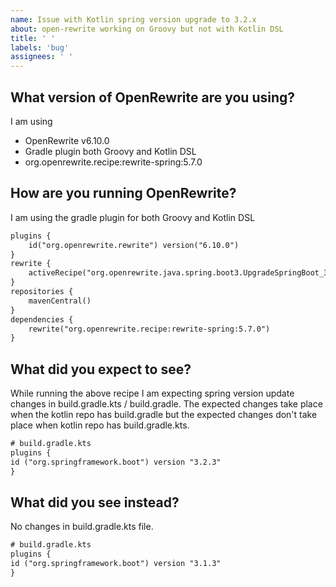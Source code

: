 ```yaml
---
name: Issue with Kotlin spring version upgrade to 3.2.x
about: open-rewrite working on Groovy but not with Kotlin DSL
title: ' '
labels: 'bug'
assignees: ' '
---
```

## What version of OpenRewrite are you using?
I am using
- OpenRewrite v6.10.0
- Gradle plugin both Groovy and Kotlin DSL
- org.openrewrite.recipe:rewrite-spring:5.7.0
## How are you running OpenRewrite?
I am using the gradle plugin for both Groovy and Kotlin DSL
```xml
plugins {
    id("org.openrewrite.rewrite") version("6.10.0")
}
rewrite {
    activeRecipe("org.openrewrite.java.spring.boot3.UpgradeSpringBoot_3_2")
}
repositories {
    mavenCentral()
}
dependencies {
    rewrite("org.openrewrite.recipe:rewrite-spring:5.7.0")
}
```
## What did you expect to see?
While running the above recipe I am expecting spring version update changes in build.gradle.kts / build.gradle. The expected changes take place when the kotlin repo has build.gradle but the expected changes don't take place when kotlin repo has build.gradle.kts.
```xml
# build.gradle.kts 
plugins {
id ("org.springframework.boot") version "3.2.3"
}
```
## What did you see instead?
No changes in build.gradle.kts file.
<!-- A code snippet, or a description of the behavior you saw instead of the above expected result. -->
```xml
# build.gradle.kts 
plugins {
id ("org.springframework.boot") version "3.1.3"
}
```
